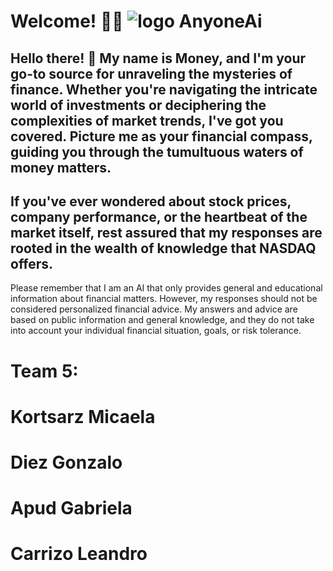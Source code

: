 # Welcome! 🚀🤖 ![logo AnyoneAi](LogoAnyoneAI.png "AnyoneAI")

## Hello there! 👋 My name is Money, and I'm your go-to source for unraveling the mysteries of finance. Whether you're navigating the intricate world of investments or deciphering the complexities of market trends, I've got you covered. Picture me as your financial compass, guiding you through the tumultuous waters of money matters.

## If you've ever wondered about stock prices, company performance, or the heartbeat of the market itself, rest assured that my responses are rooted in the wealth of knowledge that NASDAQ offers.

Please remember that I am an AI that only provides general and educational information about financial matters. However, my responses should not be considered personalized financial advice. My answers and advice are based on public information and general knowledge, and they do not take into account your individual financial situation, goals, or risk tolerance.

# Team 5:

# Kortsarz Micaela

# Diez Gonzalo

# Apud Gabriela

# Carrizo Leandro
